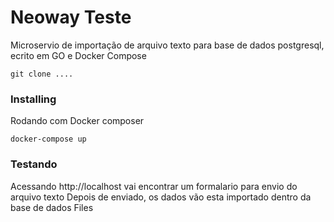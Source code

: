 # Neoway Teste

Microservio de importação de arquivo texto para base de dados postgresql, ecrito em GO e Docker Compose



```
git clone ....
```

### Installing

Rodando com Docker composer


```
docker-compose up
```

### Testando

Acessando http://localhost vai encontrar um formalario para envio do arquivo texto
Depois de enviado, os dados vão esta importado dentro da base de dados Files


